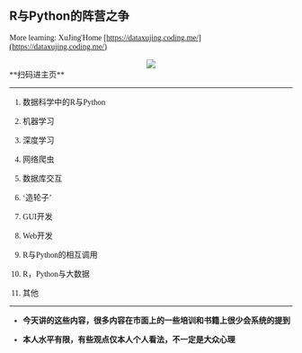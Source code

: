 ## R与Python的阵营之争

<font face="Georgia">

More learning: XuJing'Home [https://dataxujing.coding.me/](https://dataxujing.coding.me/)

<div align=center>
<img src="../img/about1.png" />
</div>
**扫码进主页**


----

1. 数据科学中的R与Python

2. 机器学习

3. 深度学习

4. 网络爬虫

5. 数据库交互

6. ‘造轮子’

7. GUI开发

8. Web开发

9. R与Python的相互调用

10. R，Python与大数据

11. 其他

--------

- **今天讲的这些内容，很多内容在市面上的一些培训和书籍上很少会系统的提到**

- **本人水平有限，有些观点仅本人个人看法，不一定是大众心理**

</font>